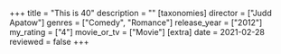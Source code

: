 +++
title = "This is 40"
description = ""
[taxonomies]
director = ["Judd Apatow"] 
genres = ["Comedy", "Romance"]
release_year = ["2012"]
my_rating = ["4"]
movie_or_tv = ["Movie"]
[extra]
date = 2021-02-28
reviewed = false
+++

